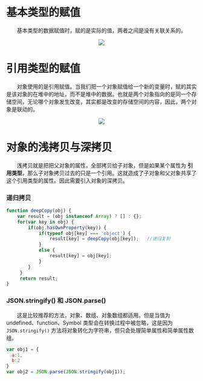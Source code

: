 # 基本类型的赋值
　　基本类型的数据赋值时，赋的是实际的值，两者之间是没有关联关系的。
  <div align="center">
  <img src="https://github.com/TanYJie/Technology-Stack-Interview-Experience/blob/master/JavaScript/image/基本类型赋值.png" />
  </div>
  
# 引用类型的赋值
　　对象使用的是引用赋值。当我们把一个对象赋值给一个新的变量时，赋的其实是该对象的在堆中的地址，而不是堆中的数据。也就是两个对象指向的是同一个存储空间，无论哪个对象发生改变，其实都是改变的存储空间的内容，因此，两个对象是联动的。
  <div align="center">
  <img src="https://github.com/TanYJie/Technology-Stack-Interview-Experience/blob/master/JavaScript/image/引用类型赋值.png" />
  </div>

# 对象的浅拷贝与深拷贝
　　浅拷贝就是把把父对象的属性，全部拷贝给子对象，但是如果某个属性为 **引用类型**，那么子对象拷贝过去的只是一个引用。这就造成了子对象和父对象共享了这个引用类型的属性。因此需要引入对象的深拷贝。
<br>

### 递归拷贝
```javascript
function deepCopy(obj) {
    var result = (obj instanceof Array) ? [] : {};
    for(var key in obj) {
        if(obj.hasOwnProperty(key)) {
            if(typeof obj[key] === 'object') {
                result[key] = deepCopy(obj[key]);   //递归复制
            } 
            else {
                result[key] = obj[key];
            }
        }
     }
     return result;
}
```

### JSON.stringify() 和 JSON.parse()
　　这是比较推荐的方法，对象、数组、对象数组都适用。但是当值为 undefined、function、Symbol 类型会在转换过程中被忽略，这是因为 `JSON.stringify()` 方法将对象转化为字符串，但只会处理简单属性和简单属性数组。
```javascript
var obj1 = {
  a:1,
  b:2
}
var obj2 = JSON.parse(JSON.stringify(obj1));
```

